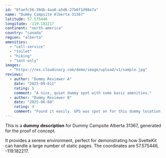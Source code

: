 ```yaml
---
id: "8faefc56-394b-4aa0-a5d6-27b8f1d98e7a"
name: "Dummy Campsite Alberta 31367"
latitude: 57.575446
longitude: -119.182217
continent: "north-america"
country: "canada"
region: "alberta"
amenities:
  - "cell-service"
  - "toilet"
  - "hiking"
  - "tent-only"
images:
  - "https://res.cloudinary.com/demo/image/upload/v1/sample.jpg"
reviews:
  - author: "Dummy Reviewer A"
    date: "2025-09-011"
    rating: 5
    comment: "A nice, quiet dummy spot with some basic amenities."
  - author: "Dummy Reviewer B"
    date: "2025-06-08"
    rating: 4
    comment: "Found it easily. GPS was spot on for this dummy location."
---
```


This is a **dummy description** for Dummy Campsite Alberta 31367, generated for the proof of concept.

It provides a serene environment, perfect for demonstrating how SvelteKit can handle a large number of static pages. The coordinates are 57.575446, -119.182217.
